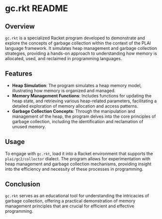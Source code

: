 
# gc.rkt README

## Overview
`gc.rkt` is a specialized Racket program developed to demonstrate and explore the concepts of garbage collection within the context of the PLAI language framework. It simulates heap management and garbage collection strategies, providing a hands-on approach to understanding how memory is allocated, used, and reclaimed in programming languages.

## Features
- **Heap Simulation**: The program simulates a heap memory model, illustrating how memory is organized and managed.
- **Memory Management Functions**: Includes functions for updating the heap state, and retrieving various heap-related parameters, facilitating a detailed exploration of memory allocation and access patterns.
- **Garbage Collection Concepts**: Through the manipulation and management of the heap, the program delves into the core principles of garbage collection, including the identification and reclamation of unused memory.

## Usage
To engage with `gc.rkt`, load it into a Racket environment that supports the `plai/gc2/collector` dialect. The program allows for experimentation with heap management and garbage collection mechanisms, providing insight into the efficiency and necessity of these processes in programming.

## Conclusion
`gc.rkt` serves as an educational tool for understanding the intricacies of garbage collection, offering a practical demonstration of memory management principles that are crucial for efficient and effective programming.
